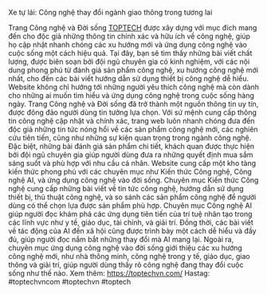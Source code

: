 Xe tự lái: Công nghệ thay đổi ngành giao thông trong tương lai

Trang Công nghệ và Đời sống [TOPTECH](https://toptechvn.com/) được xây dựng với mục đích mang đến cho độc giả những thông tin chính xác và hữu ích về công nghệ, giúp họ cập nhật nhanh chóng các xu hướng mới và ứng dụng công nghệ vào cuộc sống một cách hiệu quả. Tại đây, bạn sẽ tìm thấy những bài viết chất lượng, được biên soạn bởi đội ngũ chuyên gia có kinh nghiệm, với các nội dung phong phú từ đánh giá sản phẩm công nghệ, xu hướng công nghệ mới nhất, cho đến các bài viết hướng dẫn sử dụng thiết bị công nghệ dễ hiểu. Website không chỉ hướng tới những người yêu thích công nghệ mà còn dành cho những ai muốn tìm hiểu và ứng dụng công nghệ trong cuộc sống hàng ngày.
Trang Công nghệ và Đời sống đã trở thành một nguồn thông tin uy tín, được đông đảo người dùng tin tưởng lựa chọn. Với sứ mệnh cung cấp thông tin công nghệ cập nhật và chính xác, trang web luôn nhanh chóng đưa đến độc giả những tin tức nóng hổi về các sản phẩm công nghệ mới, các nghiên cứu tiên tiến, cũng như những sự kiện quan trọng trong ngành công nghệ. Đặc biệt, những bài đánh giá sản phẩm chi tiết, khách quan được thực hiện bởi đội ngũ chuyên gia giúp người dùng đưa ra những quyết định mua sắm sáng suốt và phù hợp với nhu cầu cá nhân.
Website cung cấp một kho tàng kiến thức phong phú với các chuyên mục như Kiến thức Công nghệ, Công nghệ AI, và ứng dụng công nghệ vào đời sống. Chuyên mục Kiến thức Công nghệ cung cấp những bài viết về tin tức công nghệ, hướng dẫn sử dụng thiết bị, thủ thuật công nghệ, và so sánh các sản phẩm công nghệ để người dùng có thể chọn lựa được sản phẩm phù hợp. Chuyên mục Công nghệ AI giúp người đọc khám phá các ứng dụng tiên tiến của trí tuệ nhân tạo trong các lĩnh vực như y tế, giáo dục, tài chính, và giải trí. Đồng thời, các bài viết về tác động của AI đến xã hội cũng được trình bày một cách dễ hiểu và đầy đủ, giúp người đọc nắm bắt những thay đổi mà AI mang lại. Ngoài ra, chuyên mục ứng dụng công nghệ vào đời sống giới thiệu các xu hướng công nghệ mới, như nhà thông minh, công nghệ trong y tế, giáo dục, giao thông và giải trí, giúp người dùng thấy rõ công nghệ đang thay đổi cuộc sống như thế nào.
Xem thêm: https://toptechvn.com/
Hastag: #toptechvncom #toptechvn #toptech
